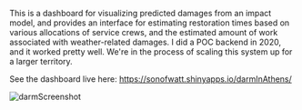 This is a dashboard for visualizing predicted damages from an impact model, and provides an interface for estimating restoration times based on various allocations of service crews, and the estimated amount of work associated with weather-related damages.  I did a POC backend in 2020, and it worked pretty well. We're in the process of scaling this system up for a larger territory. 

See the dashboard live here: https://sonofwatt.shinyapps.io/darmInAthens/

![darmScreenshot](https://docwatson.ai/wp-content/uploads/2021/12/darmImage.png)
